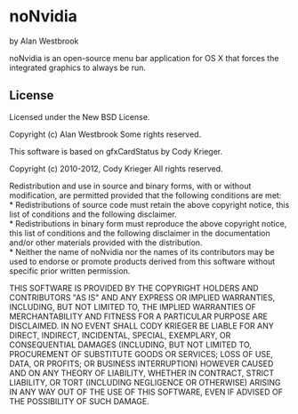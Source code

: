 # noNvidia
by Alan Westbrook

noNvidia is an open-source menu bar application for OS X that forces
the integrated graphics to always be run.

## License

Licensed under the New BSD License.

Copyright (c) Alan Westbrook
Some rights reserved.

This software is based on gfxCardStatus by Cody Krieger.


Copyright (c) 2010-2012, Cody Krieger
All rights reserved.

Redistribution and use in source and binary forms, with or without
modification, are permitted provided that the following conditions are met:  
    * Redistributions of source code must retain the above copyright
      notice, this list of conditions and the following disclaimer.  
    * Redistributions in binary form must reproduce the above copyright
      notice, this list of conditions and the following disclaimer in the
      documentation and/or other materials provided with the distribution.  
    * Neither the name of noNvidia nor the
      names of its contributors may be used to endorse or promote products
      derived from this software without specific prior written permission.  

THIS SOFTWARE IS PROVIDED BY THE COPYRIGHT HOLDERS AND CONTRIBUTORS "AS IS" AND
ANY EXPRESS OR IMPLIED WARRANTIES, INCLUDING, BUT NOT LIMITED TO, THE IMPLIED
WARRANTIES OF MERCHANTABILITY AND FITNESS FOR A PARTICULAR PURPOSE ARE
DISCLAIMED. IN NO EVENT SHALL CODY KRIEGER BE LIABLE FOR ANY
DIRECT, INDIRECT, INCIDENTAL, SPECIAL, EXEMPLARY, OR CONSEQUENTIAL DAMAGES
(INCLUDING, BUT NOT LIMITED TO, PROCUREMENT OF SUBSTITUTE GOODS OR SERVICES;
LOSS OF USE, DATA, OR PROFITS; OR BUSINESS INTERRUPTION) HOWEVER CAUSED AND
ON ANY THEORY OF LIABILITY, WHETHER IN CONTRACT, STRICT LIABILITY, OR TORT
(INCLUDING NEGLIGENCE OR OTHERWISE) ARISING IN ANY WAY OUT OF THE USE OF THIS
SOFTWARE, EVEN IF ADVISED OF THE POSSIBILITY OF SUCH DAMAGE.